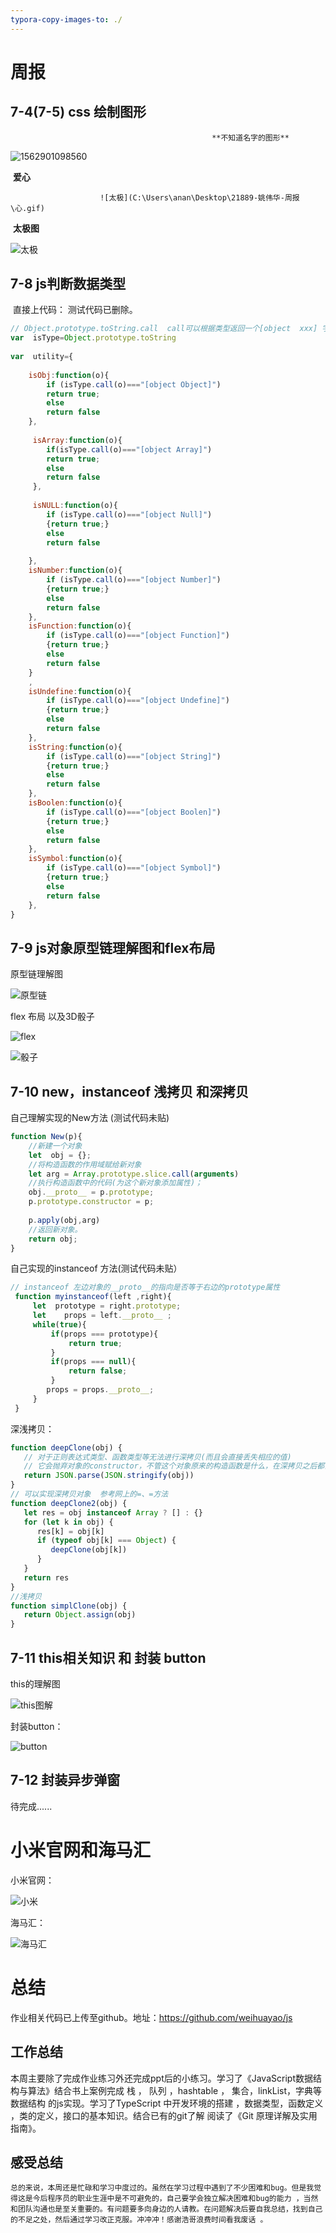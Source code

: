 ```yaml
---
typora-copy-images-to: ./
---
```


# 周报

## 7-4(7-5)   css 绘制图形

 												 **不知道名字的图形**	    

![1562901098560](C:\Users\anan\AppData\Roaming\Typora\typora-user-images\1562901098560.png)

​														**爱心**													

 						![太极](C:\Users\anan\Desktop\21889-姚伟华-周报\心.gif)

​														**太极图**

![太极](C:\Users\anan\Desktop\21889-姚伟华-周报\太极.gif)

## 7-8  js判断数据类型

​    直接上代码： 测试代码已删除。

```javascript
// Object.prototype.toString.call  call可以根据类型返回一个[object  xxx] 字符串 
var  isType=Object.prototype.toString
 
var  utility={
 
    isObj:function(o){
        if (isType.call(o)==="[object Object]")
        return true;
        else 
        return false
    },
 
     isArray:function(o){
        if(isType.call(o)==="[object Array]")
        return true;
        else 
        return false
     },
 
     isNULL:function(o){
        if (isType.call(o)==="[object Null]")
        {return true;}
        else 
        return false
 
    },
    isNumber:function(o){
        if (isType.call(o)==="[object Number]")
        {return true;}
        else 
        return false
    },
    isFunction:function(o){
        if (isType.call(o)==="[object Function]")
        {return true;}
        else 
        return false
    }
    ,
    isUndefine:function(o){
        if (isType.call(o)==="[object Undefine]")
        {return true;}
        else 
        return false
    },
    isString:function(o){
        if (isType.call(o)==="[object String]")
        {return true;}
        else 
        return false
    },
    isBoolen:function(o){
        if (isType.call(o)==="[object Boolen]")
        {return true;}
        else 
        return false
    },
    isSymbol:function(o){
        if (isType.call(o)==="[object Symbol]")
        {return true;}
        else 
        return false
    },
}

```

## 7-9 js对象原型链理解图和flex布局

原型链理解图

![原型链](C:\Users\anan\Desktop\21889-姚伟华-周报\原型链.jpg)

flex 布局  以及3D骰子

![flex](C:\Users\anan\Desktop\21889-姚伟华-周报\flex.gif)

![骰子](C:\Users\anan\Desktop\21889-姚伟华-周报\骰子.gif)

## 7-10 new，instanceof   浅拷贝 和深拷贝

自己理解实现的New方法 (测试代码未贴)

```javascript
function New(p){
    //新建一个对象
    let  obj = {};
    //将构造函数的作用域赋给新对象
    let arg = Array.prototype.slice.call(arguments)
    //执行构造函数中的代码(为这个新对象添加属性)；
    obj.__proto__ = p.prototype;
    p.prototype.constructor = p;
    
    p.apply(obj,arg)
    //返回新对象。
    return obj;
}
```

自己实现的instanceof 方法(测试代码未贴）

```javascript
// instanceof 左边对象的__proto__的指向是否等于右边的prototype属性
 function myinstanceof(left ,right){
     let  prototype = right.prototype;
     let    props = left.__proto__ ;
     while(true){
         if(props === prototype){
             return true;
         }
         if(props === null){
             return false;
         }
        props = props.__proto__; 
     }
 }
```

深浅拷贝：

```javascript
function deepClone(obj) {
   // 对于正则表达式类型、函数类型等无法进行深拷贝(而且会直接丢失相应的值)
   // 它会抛弃对象的constructor，不管这个对象原来的构造函数是什么，在深拷贝之后都会变成Object
   return JSON.parse(JSON.stringify(obj))
}
// 可以实现深拷贝对象  参考网上的=、=方法
function deepClone2(obj) {  
   let res = obj instanceof Array ? [] : {}
   for (let k in obj) {
      res[k] = obj[k]
      if (typeof obj[k] === Object) {
         deepClone(obj[k])
      }
   }
   return res
}
//浅拷贝
function simplClone(obj) {
   return Object.assign(obj)
}


```

## 7-11 this相关知识 和 封装 button

this的理解图

![this图解](C:\Users\anan\Desktop\21889-姚伟华-周报\this图解.jpg)

封装button：

![button](C:\Users\anan\Desktop\21889-姚伟华-周报\button.gif)

## 7-12  封装异步弹窗

待完成......

# 小米官网和海马汇

小米官网：

![小米](小米.gif)

海马汇：

![海马汇](海马汇.gif)

# 总结 

作业相关代码已上传至github。地址：https://github.com/weihuayao/js

## 	工作总结

​      本周主要除了完成作业练习外还完成ppt后的小练习。学习了《JavaScript数据结构与算法》结合书上案例完成 栈 ， 队列 ，hashtable ， 集合，linkList，字典等数据结构 的js实现。学习了TypeScript 中开发环境的搭建 ，数据类型，函数定义 ，类的定义，接口的基本知识。结合已有的git了解 阅读了《Git 原理详解及实用指南》。

##  感受总结

 	总的来说，本周还是忙碌和学习中度过的。虽然在学习过程中遇到了不少困难和bug。但是我觉得这是今后程序员的职业生涯中是不可避免的，自己要学会独立解决困难和bug的能力 ，当然和团队沟通也是至关重要的。有问题要多向身边的人请教。在问题解决后要自我总结，找到自己的不足之处，然后通过学习改正克服。冲冲冲！感谢浩哥浪费时间看我废话 。



